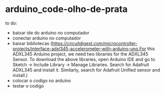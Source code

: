 # arduino_code-olho-de-prata


to do:
- baixar ide do arduino no computador
- conectar arduino no computador
- baixar bibliotecas (https://circuitdigest.com/microcontroller-projects/interface-adxl345-accelerometer-with-arduino-uno.For this ADXL345 Arduino project, we need two libraries for the ADXL345 Sensor. To download the above libraries, open Arduino IDE and go to Sketch -> Include Library -> Manage Libraries. Search for Adafruit ADXL345 and install it. Similarly, search for Adafruit Unified sensor and install.)
- colocar o codigo no arduino
- testar o codigo
